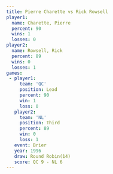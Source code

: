```yaml
---
title: Pierre Charette vs Rick Rowsell
player1:                
  name: Charette, Pierre
  percent: 90           
  wins: 1               
  losses: 0             
player2:                
  name: Rowsell, Rick   
  percent: 89           
  wins: 0               
  losses: 1             
games:
 - player1:        
     team: 'QC'    
     position: Lead
     percent: 90   
     win: 1        
     loss: 0       
   player2:         
     team: 'NL'     
     position: Third
     percent: 89    
     win: 0         
     loss: 1        
   event: Brier         
   year: 1996           
   draw: Round Robin(14)
   score: QC 9 - NL 6   
---
```

